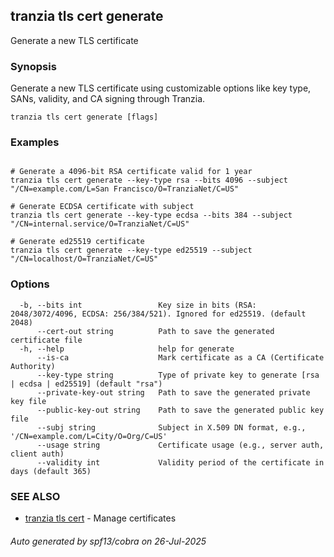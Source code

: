 ## tranzia tls cert generate

Generate a new TLS certificate

### Synopsis

Generate a new TLS certificate using customizable options like key type, SANs, validity, and CA signing through Tranzia.

```
tranzia tls cert generate [flags]
```

### Examples

```

# Generate a 4096-bit RSA certificate valid for 1 year
tranzia tls cert generate --key-type rsa --bits 4096 --subject "/CN=example.com/L=San Francisco/O=TranziaNet/C=US"

# Generate ECDSA certificate with subject
tranzia tls cert generate --key-type ecdsa --bits 384 --subject "/CN=internal.service/O=TranziaNet/C=US"

# Generate ed25519 certificate
tranzia tls cert generate --key-type ed25519 --subject "/CN=localhost/O=TranziaNet/C=US"

```

### Options

```
  -b, --bits int                 Key size in bits (RSA: 2048/3072/4096, ECDSA: 256/384/521). Ignored for ed25519. (default 2048)
      --cert-out string          Path to save the generated certificate file
  -h, --help                     help for generate
      --is-ca                    Mark certificate as a CA (Certificate Authority)
      --key-type string          Type of private key to generate [rsa | ecdsa | ed25519] (default "rsa")
      --private-key-out string   Path to save the generated private key file
      --public-key-out string    Path to save the generated public key file
      --subj string              Subject in X.509 DN format, e.g., '/CN=example.com/L=City/O=Org/C=US'
      --usage string             Certificate usage (e.g., server auth, client auth)
      --validity int             Validity period of the certificate in days (default 365)
```

### SEE ALSO

* [tranzia tls cert](tranzia_tls_cert.md)	 - Manage certificates

###### Auto generated by spf13/cobra on 26-Jul-2025
